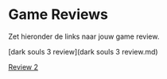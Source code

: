 # Game Reviews

Zet hieronder de links naar jouw game review.

[dark souls 3 review](dark souls 3 review.md)

[Review 2](Review2.md)
